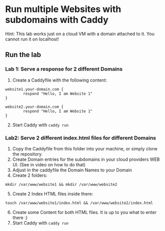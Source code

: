 # Run multiple Websites with subdomains with Caddy
Hint: This lab works just on a cloud VM with a domain attached to it. You cannot run it on localhost! 

## Run the lab
### Lab 1: Serve a response for 2 different Domains
1. Create a Caddyfile with the following content:
```
website1.your-domain.com {
        respond "Hello, I am Website 1"
}

website2.your-domain.com {
        respond "Hello, I am Website 1"
}
```
2. Start Caddy with `caddy run`
### Lab2: Serve 2 different index.html files for different Domains
1. Copy the Caddyfile from this folder into your machine, or simply clone the repository.
2. Create Domain entries for the subdomains in your cloud providers WEB UI. (See in video on how to do that)
3. Adjust in the caddyfile the Domain Names to your Domain
4. Create 2 folders:
```
mkdir /var/www/website1 && mkdir /var/www/website2
```
5. Create 2 Index HTML files inside there:
```
touch /var/www/website1/index.html && /var/www/website2/index.html
```
6. Create some Content for both HTML files. It is up to you what to enter there :)
7. Start Caddy with `caddy run`
